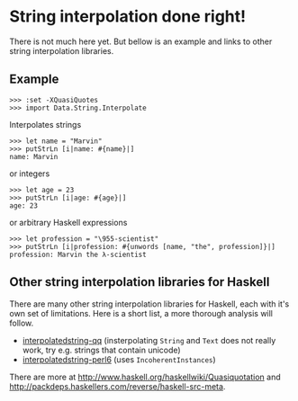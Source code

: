 # String interpolation done right!

There is not much here yet.  But bellow is an example and links to other string
interpolation libraries.

## Example

    >>> :set -XQuasiQuotes
    >>> import Data.String.Interpolate

Interpolates strings

    >>> let name = "Marvin"
    >>> putStrLn [i|name: #{name}|]
    name: Marvin

or integers

    >>> let age = 23
    >>> putStrLn [i|age: #{age}|]
    age: 23

or arbitrary Haskell expressions

    >>> let profession = "\955-scientist"
    >>> putStrLn [i|profession: #{unwords [name, "the", profession]}|]
    profession: Marvin the λ-scientist

## Other string interpolation libraries for Haskell

There are many other string interpolation libraries for Haskell, each with it's
own set of limitations.  Here is a short list, a more thorough analysis will
follow.

 * [interpolatedstring-qq](http://hackage.haskell.org/package/interpolatedstring-qq)
   (insterpolating `String` and `Text` does not really work, try e.g. strings
   that contain unicode)
 * [interpolatedstring-perl6](http://hackage.haskell.org/package/interpolatedstring-perl6)
   (uses `IncoherentInstances`)

There are more at http://www.haskell.org/haskellwiki/Quasiquotation and
http://packdeps.haskellers.com/reverse/haskell-src-meta.
